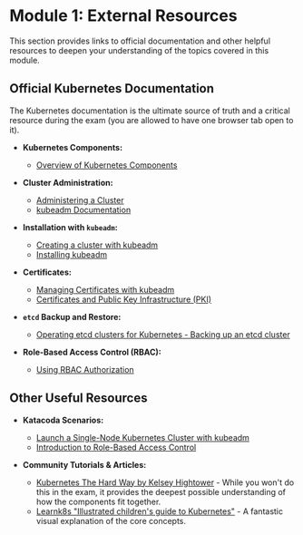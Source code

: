 # Module 1: External Resources

This section provides links to official documentation and other helpful resources to deepen your understanding of the topics covered in this module.

## Official Kubernetes Documentation

The Kubernetes documentation is the ultimate source of truth and a critical resource during the exam (you are allowed to have one browser tab open to it).

*   **Kubernetes Components:**
    *   [Overview of Kubernetes Components](https://kubernetes.io/docs/concepts/overview/components/)

*   **Cluster Administration:**
    *   [Administering a Cluster](https://kubernetes.io/docs/tasks/administer-cluster/)
    *   [kubeadm Documentation](https://kubernetes.io/docs/reference/setup-tools/kubeadm/)

*   **Installation with `kubeadm`:**
    *   [Creating a cluster with kubeadm](https://kubernetes.io/docs/setup/production-environment/tools/kubeadm/create-cluster-kubeadm/)
    *   [Installing kubeadm](https://kubernetes.io/docs/setup/production-environment/tools/kubeadm/install-kubeadm/)

*   **Certificates:**
    *   [Managing Certificates with kubeadm](https://kubernetes.io/docs/tasks/administer-cluster/kubeadm/kubeadm-certs/)
    *   [Certificates and Public Key Infrastructure (PKI)](https://kubernetes.io/docs/concepts/security/pki/)

*   **`etcd` Backup and Restore:**
    *   [Operating etcd clusters for Kubernetes - Backing up an etcd cluster](https://kubernetes.io/docs/tasks/administer-cluster/configure-upgrade-etcd/#backing-up-an-etcd-cluster)

*   **Role-Based Access Control (RBAC):**
    *   [Using RBAC Authorization](https://kubernetes.io/docs/reference/access-authn-authz/rbac/)

## Other Useful Resources

*   **Katacoda Scenarios:**
    *   [Launch a Single-Node Kubernetes Cluster with kubeadm](https://www.katacoda.com/courses/kubernetes/launch-single-node-cluster)
    *   [Introduction to Role-Based Access Control](https://www.katacoda.com/courses/kubernetes/rbac)

*   **Community Tutorials & Articles:**
    *   [Kubernetes The Hard Way by Kelsey Hightower](https://github.com/kelseyhightower/kubernetes-the-hard-way) - While you won't do this in the exam, it provides the deepest possible understanding of how the components fit together.
    *   [Learnk8s "Illustrated children's guide to Kubernetes"](https://www.youtube.com/watch?v=42_27g5n5-E) - A fantastic visual explanation of the core concepts.
